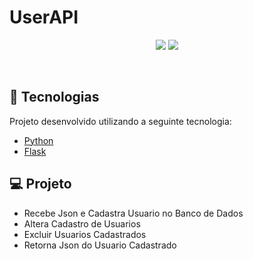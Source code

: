 # UserAPI


<p align="center">
  <img  src="https://img.shields.io/badge/Python-3.9.2-yellow?style=for-the-badge&logo=python">

  <img  src="https://img.shields.io/badge/Flask-1.1.2-blue?style=for-the-badge&logo=flask">
  
</p>

<br>


## 🚀 Tecnologias

Projeto desenvolvido utilizando a seguinte tecnologia:

- [Python](https://www.python.org/)
- [Flask](https://pypi.org/project/Flask/)




## 💻 Projeto

- Recebe Json e Cadastra Usuario no Banco de Dados
- Altera Cadastro de Usuarios
- Excluir Usuarios Cadastrados
- Retorna Json do Usuario Cadastrado
